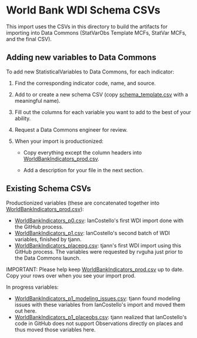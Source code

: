 # World Bank WDI Schema CSVs

This import uses the CSVs in this directory to build the artifacts for importing
into Data Commons (StatVarObs Template MCFs, StatVar MCFs, and the final CSV).

## Adding new variables to Data Commons

To add new StatisticalVariables to Data Commons, for each indicator:

1. Find the corresponding indicator code, name, and source.

1. Add to or create a new schema CSV (copy [schema_template.csv](schema_template.csv) with a meaningful name).

1. Fill out the columns for each variable you want to add
   to the best of your ability.

1. Request a Data Commons engineer for review.

1. When your import is productionized:

   - Copy everything except the column headers
     into [WorldBankIndicators_prod.csv](WorldBankIndicators_prod.csv).

   - Add a description for your file in the next section.

## Existing Schema CSVs

Productionized variables (these are concatenated together into
[WorldBankIndicators_prod.csv](WorldBankIndicators_prod.csv)):

- [WorldBankIndicators_p0.csv](WorldBankIndicators_p0.csv): IanCostello's first WDI import done with the GitHub process.
- [WorldBankIndicators_p1.csv](WorldBankIndicators_p1.csv): IanCostello's second batch of WDI variables, finished by tjann.
- [WorldBankIndicators_placepg.csv](WorldBankIndicators_placepg.csv): tjann's first WDI import using this GitHub process. The variables were requested by rvguha just prior to the Data Commons launch.

IMPORTANT: Please help keep [WorldBankIndicators_prod.csv](WorldBankIndicators_prod.csv)
up to date. Copy your rows over when you see your import prod.

In progress variables:

- [WorldBankIndicators_p1_modeling_issues.csv](WorldBankIndicators_p1_modeling_issues.csv): tjann found modeling issues with these variables from IanCostello's import and moved them out here.
- [WorldBankIndicators_p1_placeobs.csv](WorldBankIndicators_p1_placeobs.csv): tjann realized that IanCostello's code in GitHub does not support Observations directly on places and thus moved those variables here.
